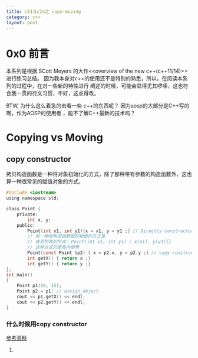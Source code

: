 ```yaml
---
title: c11与c14之 copy-moving
category: c++
layout: post
---
```


# 0x0 前言
本系列是根据 SCott Meyers 的大作<<overview of the new c++(c++11/14)>>进行练习总结。
因为我本身对c++的使用还不是特别的熟悉，所以，在阅读本系列的过程中，在对一些新的特性进行
阐述的时候，可能会显得尤其啰嗦，这也符合我一贯的行文习惯，不好，这点得改。

BTW, 为什么这么着急的去看一些 c++的东西呢？ 因为aosp的大部分是C++写的啊，作为AOSP的使用者
，能不了解C++最新的技术吗？

# Copying vs Moving

## copy constructor

拷贝构造函数是一种将对象初始化的方式，除了那种带有参数的构造函数外，这也算一种很常见的赋值对象的方式。
```c
#include <iostream>
using namespace std;

class Point {
	private:
		int x, y;
	public:
		Point(int x1, int y1){x = x1, y = y1 ;} // Directly constructor
		// 另一种给构造函数赋初始值的方式是
		// 成员列表的形式: Point(int x1, int y1) : x(x1), y(y1){}
		// 这种方式只能类内使用
		Point(const Point &p2) { x = p2.x, y = p2.y ;} // copy constructor
		int getX() { return x ;}
		int getY() { return y ;}
};
int main()
{
	Point p1(10, 15);
	Point p2 = p1; // assign object
	cout << p1.getX() << endl;
	cout << p2.getY() << endl;
}

```

### 什么时候用copy constructor

[参考资料](https://www.geeksforgeeks.org/copy-constructor-in-cpp/)

1.
